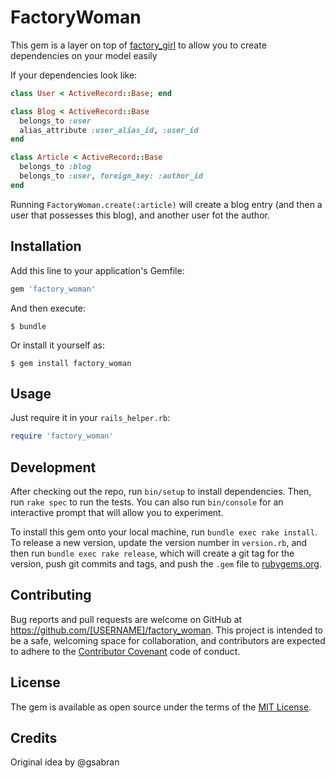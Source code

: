 # FactoryWoman

This gem is a layer on top of [factory_girl](https://github.com/thoughtbot/factory_girl) to allow you to create dependencies on your model easily

If your dependencies look like:
```ruby
class User < ActiveRecord::Base; end

class Blog < ActiveRecord::Base
  belongs_to :user
  alias_attribute :user_alias_id, :user_id
end

class Article < ActiveRecord::Base
  belongs_to :blog
  belongs_to :user, foreign_key: :author_id
end
```

Running `FactoryWoman.create(:article)` will create a blog entry (and then a user that possesses this blog), and another user fot the author.

## Installation

Add this line to your application's Gemfile:

```ruby
gem 'factory_woman'
```

And then execute:

    $ bundle

Or install it yourself as:

    $ gem install factory_woman

## Usage

Just require it in your `rails_helper.rb`:

```ruby
require 'factory_woman'
```

## Development

After checking out the repo, run `bin/setup` to install dependencies. Then, run `rake spec` to run the tests. You can also run `bin/console` for an interactive prompt that will allow you to experiment.

To install this gem onto your local machine, run `bundle exec rake install`. To release a new version, update the version number in `version.rb`, and then run `bundle exec rake release`, which will create a git tag for the version, push git commits and tags, and push the `.gem` file to [rubygems.org](https://rubygems.org).

## Contributing

Bug reports and pull requests are welcome on GitHub at https://github.com/[USERNAME]/factory_woman. This project is intended to be a safe, welcoming space for collaboration, and contributors are expected to adhere to the [Contributor Covenant](http://contributor-covenant.org) code of conduct.


## License

The gem is available as open source under the terms of the [MIT License](http://opensource.org/licenses/MIT).

## Credits

Original idea by @gsabran
